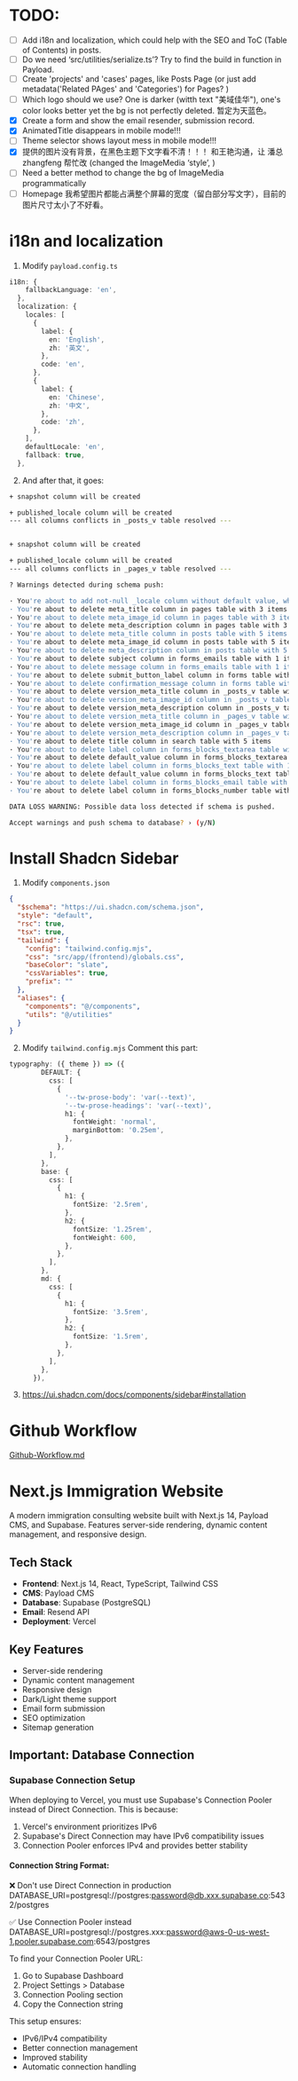 # TODO:

- [ ] Add i18n and localization, which could help with the SEO and ToC (Table of Contents) in posts.
- [ ] Do we need ‘src/utilities/serialize.ts’? Try to find the build in function in Payload.
- [ ] Create 'projects' and 'cases' pages, like Posts Page (or just add metadata('Related PAges' and 'Categories') for Pages? )
- [ ] Which logo should we use? One is darker (witth text "美域佳华"), one's color looks better yet the bg is not perfectly deleted. 暂定为天蓝色。
- [x] Create a form and show the email resender, submission record.
- [x] AnimatedTitle disappears in mobile mode!!!
- [ ] Theme selector shows layout mess in mobile mode!!!
- [x] 提供的图片没有背景，在黑色主题下文字看不清！！！ 和王艳沟通，让 潘总 zhangfeng 帮忙改 (changed the ImageMedia ‘style’, )
- [ ] Need a better method to change the bg of ImageMedia programmatically
- [ ] Homepage 我希望图片都能占满整个屏幕的宽度（留白部分写文字），目前的图片尺寸太小了不好看。

# i18n and localization

1. Modify `payload.config.ts`

```typescript
i18n: {
    fallbackLanguage: 'en',
  },
  localization: {
    locales: [
      {
        label: {
          en: 'English',
          zh: '英文',
        },
        code: 'en',
      },
      {
        label: {
          en: 'Chinese',
          zh: '中文',
        },
        code: 'zh',
      },
    ],
    defaultLocale: 'en',
    fallback: true,
  },
```

2. And after that, it goes:

```bash
+ snapshot column will be created

+ published_locale column will be created
--- all columns conflicts in _posts_v table resolved ---


+ snapshot column will be created

+ published_locale column will be created
--- all columns conflicts in _pages_v table resolved ---

? Warnings detected during schema push:

· You're about to add not-null _locale column without default value, which contains 9 items
· You're about to delete meta_title column in pages table with 3 items
· You're about to delete meta_image_id column in pages table with 3 items
· You're about to delete meta_description column in pages table with 3 items
· You're about to delete meta_title column in posts table with 5 items
· You're about to delete meta_image_id column in posts table with 5 items
· You're about to delete meta_description column in posts table with 5 items
· You're about to delete subject column in forms_emails table with 1 items
· You're about to delete message column in forms_emails table with 1 items
· You're about to delete submit_button_label column in forms table with 1 items
· You're about to delete confirmation_message column in forms table with 1 items
· You're about to delete version_meta_title column in _posts_v table with 69 items
· You're about to delete version_meta_image_id column in _posts_v table with 69 items
· You're about to delete version_meta_description column in _posts_v table with 69 items
· You're about to delete version_meta_title column in _pages_v table with 43 items
· You're about to delete version_meta_image_id column in _pages_v table with 43 items
· You're about to delete version_meta_description column in _pages_v table with 43 items
· You're about to delete title column in search table with 5 items
· You're about to delete label column in forms_blocks_textarea table with 1 items
· You're about to delete default_value column in forms_blocks_textarea table with 1 items
· You're about to delete label column in forms_blocks_text table with 1 items
· You're about to delete default_value column in forms_blocks_text table with 1 items
· You're about to delete label column in forms_blocks_email table with 1 items
· You're about to delete label column in forms_blocks_number table with 1 items

DATA LOSS WARNING: Possible data loss detected if schema is pushed.

Accept warnings and push schema to database? › (y/N)
```

# Install Shadcn Sidebar

1. Modify `components.json`

```json
{
  "$schema": "https://ui.shadcn.com/schema.json",
  "style": "default",
  "rsc": true,
  "tsx": true,
  "tailwind": {
    "config": "tailwind.config.mjs",
    "css": "src/app/(frontend)/globals.css",
    "baseColor": "slate",
    "cssVariables": true,
    "prefix": ""
  },
  "aliases": {
    "components": "@/components",
    "utils": "@/utilities"
  }
}
```

2. Modify `tailwind.config.mjs`
   Comment this part:

```typescript
typography: ({ theme }) => ({
        DEFAULT: {
          css: [
            {
              '--tw-prose-body': 'var(--text)',
              '--tw-prose-headings': 'var(--text)',
              h1: {
                fontWeight: 'normal',
                marginBottom: '0.25em',
              },
            },
          ],
        },
        base: {
          css: [
            {
              h1: {
                fontSize: '2.5rem',
              },
              h2: {
                fontSize: '1.25rem',
                fontWeight: 600,
              },
            },
          ],
        },
        md: {
          css: [
            {
              h1: {
                fontSize: '3.5rem',
              },
              h2: {
                fontSize: '1.5rem',
              },
            },
          ],
        },
      }),
```

3. https://ui.shadcn.com/docs/components/sidebar#installation

# Github Workflow

[Github-Workflow.md](./Github-Workflow.md)

# Next.js Immigration Website

A modern immigration consulting website built with Next.js 14, Payload CMS, and Supabase. Features server-side rendering, dynamic content management, and responsive design.

## Tech Stack

- **Frontend**: Next.js 14, React, TypeScript, Tailwind CSS
- **CMS**: Payload CMS
- **Database**: Supabase (PostgreSQL)
- **Email**: Resend API
- **Deployment**: Vercel

## Key Features

- Server-side rendering
- Dynamic content management
- Responsive design
- Dark/Light theme support
- Email form submission
- SEO optimization
- Sitemap generation

## Important: Database Connection

### Supabase Connection Setup

When deploying to Vercel, you must use Supabase's Connection Pooler instead of Direct Connection. This is because:

1. Vercel's environment prioritizes IPv6
2. Supabase's Direct Connection may have IPv6 compatibility issues
3. Connection Pooler enforces IPv4 and provides better stability

#### Connection String Format:

❌ Don't use Direct Connection in production
DATABASE_URI=postgresql://postgres:password@db.xxx.supabase.co:5432/postgres

✅ Use Connection Pooler instead
DATABASE_URI=postgresql://postgres.xxx:password@aws-0-us-west-1.pooler.supabase.com:6543/postgres

To find your Connection Pooler URL:

1. Go to Supabase Dashboard
2. Project Settings > Database
3. Connection Pooling section
4. Copy the Connection string

This setup ensures:

- IPv6/IPv4 compatibility
- Better connection management
- Improved stability
- Automatic connection handling
